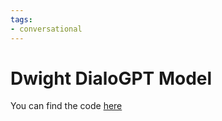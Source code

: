 ```yaml
---
tags:
- conversational
---
```


# Dwight DialoGPT Model
You can find the code [here](https://github.com/sudo-apt-Abrar/BearsandBeets)